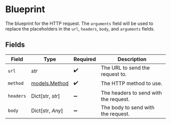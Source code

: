 # Blueprint

The blueprint for the HTTP request. The `arguments` field will be used to replace the placeholders in the `url`, `headers`, `body`, and `arguments` fields.


## Fields

| Field                                 | Type                                  | Required                              | Description                           |
| ------------------------------------- | ------------------------------------- | ------------------------------------- | ------------------------------------- |
| `url`                                 | *str*                                 | :heavy_check_mark:                    | The URL to send the request to.       |
| `method`                              | [models.Method](../models/method.md)  | :heavy_check_mark:                    | The HTTP method to use.               |
| `headers`                             | Dict[str, *str*]                      | :heavy_minus_sign:                    | The headers to send with the request. |
| `body`                                | Dict[str, *Any*]                      | :heavy_minus_sign:                    | The body to send with the request.    |
